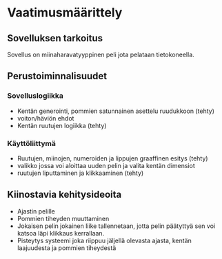 # Vaatimusmäärittely

## Sovelluksen tarkoitus
Sovellus on miinaharavatyyppinen peli jota pelataan tietokoneella.

## Perustoiminnalisuudet
### Sovelluslogiikka 
- Kentän generointi, pommien satunnainen asettelu ruudukkoon (tehty)
- voiton/häviön ehdot 
- Kentän ruutujen logiikka (tehty)
### Käyttöliittymä 
- Ruutujen, miinojen, numeroiden ja lippujen graaffinen esitys (tehty)
- valikko jossa voi aloittaa uuden pelin ja valita kentän dimensiot
- ruutujen liputtaminen ja klikkaaminen (tehty)

## Kiinostavia kehitysideoita
- Ajastin pelille
- Pommien tiheyden muuttaminen
- Jokaisen pelin jokainen liike tallennetaan, jotta pelin päätyttyä sen voi katsoa läpi klikkaus kerrallaan.
- Pisteytys systeemi joka riippuu jäljellä olevasta ajasta, kentän laajuudesta ja pommien tiheydestä
